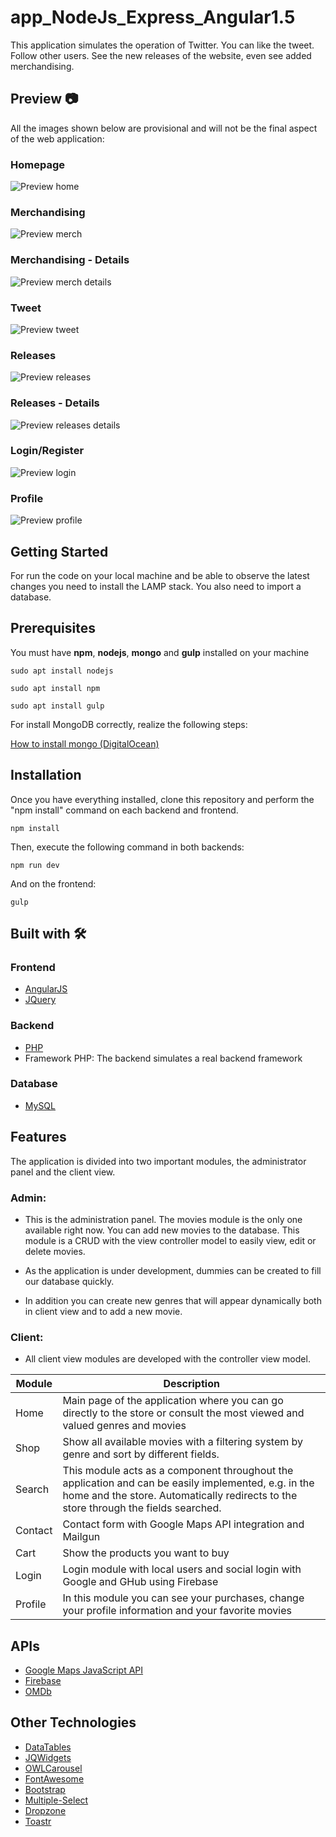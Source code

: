 # app_NodeJs_Express_Angular1.5

This application simulates the operation of Twitter. You can like the tweet. Follow other users. See the new releases of the website, even see added merchandising.

## Preview 📷
All the images shown below are provisional and will not be the final aspect of the web application:
### Homepage
![Preview home](https://github.com/Jooui/app_Nodejs_Express_Angular1.5/blob/master/github_media/home.png)
### Merchandising
![Preview merch](https://github.com/Jooui/app_Nodejs_Express_Angular1.5/blob/master/github_media/merch_list.png)
### Merchandising - Details
![Preview merch details](https://github.com/Jooui/app_Nodejs_Express_Angular1.5/blob/master/github_media/details_merch.png)
### Tweet
![Preview tweet](https://github.com/Jooui/app_Nodejs_Express_Angular1.5/blob/master/github_media/details_tweet.png)
### Releases
![Preview releases](https://github.com/Jooui/app_Nodejs_Express_Angular1.5/blob/master/github_media/releases_list.png)
### Releases - Details
![Preview releases details](https://github.com/Jooui/app_Nodejs_Express_Angular1.5/blob/master/github_media/details_releases.png)
### Login/Register
![Preview login](https://github.com/Jooui/app_Nodejs_Express_Angular1.5/blob/master/github_media/login1.png)
### Profile
![Preview profile](https://github.com/Jooui/app_Nodejs_Express_Angular1.5/blob/master/github_media/profile.png)


## Getting Started
For run the code on your local machine and be able to observe the latest changes you need to install the LAMP stack. You also need to import a database.
## Prerequisites

You must have **npm**, **nodejs**, **mongo** and **gulp** installed on your machine
```
sudo apt install nodejs
```
```
sudo apt install npm
```
```
sudo apt install gulp
```

For install MongoDB correctly, realize the following steps:

[How to install mongo (DigitalOcean)](https://www.digitalocean.com/community/tutorials/como-instalar-mongodb-en-ubuntu-18-04-es)

## Installation
Once you have everything installed, clone this repository and perform the "npm install" command on each backend and frontend.
```
npm install
```

Then, execute the following command in both backends:
```
npm run dev
```

And on the frontend:
```
gulp
```

## Built with 🛠️

### Frontend
* [AngularJS](https://developer.mozilla.org/es/docs/Web/JavaScript)
* [JQuery](https://jquery.com/)
### Backend
* [PHP](https://www.php.net/)
* Framework PHP:  The backend simulates a real backend framework
### Database
* [MySQL](https://www.mysql.com/)

## Features
The application is divided into two important modules, the administrator panel and the client view.

### Admin:
* This is the administration panel. The movies module is the only one available right now. You can add new movies to the database. This module is a CRUD with the view controller model to easily view, edit or delete movies.

* As the application is under development, dummies can be created to fill our database quickly.

* In addition you can create new genres that will appear dynamically both in client view and to add a new movie.

### Client:
* All client view modules are developed with the controller view model.

| Module | Description |
| --- | --- |
| Home | Main page of the application where you can go directly to the store or consult the most viewed and valued genres and movies |
| Shop | Show all available movies with a filtering system by genre and sort by different fields. |
| Search | This module acts as a component throughout the application and can be easily implemented, e.g. in the home and the store. Automatically redirects to the store through the fields searched. |
| Contact | Contact form with Google Maps API integration and Mailgun |
| Cart | Show the products you want to buy |
| Login | Login module with local users and social login with Google and GHub using Firebase |
| Profile | In this module you can see your purchases, change your profile information and your favorite movies |


## APIs
* [Google Maps JavaScript API](https://developers.google.com/maps/documentation/javascript/tutorial?hl=es)
* [Firebase](https://firebase.google.com/)
* [OMDb](http://www.omdbapi.com/)


## Other Technologies
* [DataTables](https://datatables.net/)
* [JQWidgets](https://www.jqwidgets.com/)
* [OWLCarousel](https://owlcarousel2.github.io/OwlCarousel2/)
* [FontAwesome](https://fontawesome.com/)
* [Bootstrap](https://getbootstrap.com/)
* [Multiple-Select](http://multiple-select.wenzhixin.net.cn/)
* [Dropzone](https://www.dropzonejs.com/)
* [Toastr](https://codeseven.github.io/toastr/)

